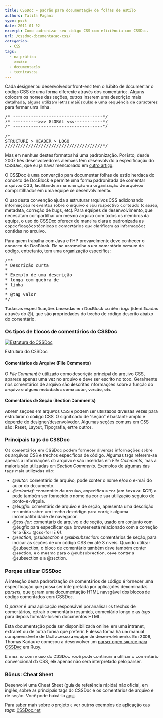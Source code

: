 ```yaml
---
title: CSSDoc – padrão para documentação de folhas de estilo
authors: Talita Pagani
type: post
date: 2011-01-02
excerpt: Como padronizar seu código CSS com eficiência com CSSDoc.
url: /cssdoc-documentacao-css/
categories:
  - CSS
tags:
  - na prática
  - cssdoc
  - documentação
  - tecnicascss
---
```


Cada designer ou desenvolvedor front-end tem o hábito de documentar o código CSS de uma forma diferente através dos comentários. Alguns colocam os nomes das seções, outros inserem uma descrição mais detalhada, alguns utilizam letras maiúsculas e uma sequência de caracteres para formar uma linha.

<pre lang="css" line="1" escaped="true">/* -----------------------------------*/
/* ----------&gt;&gt;&gt; GLOBAL &lt;&lt;&lt;-----------*/
/* -----------------------------------*/

/*
STRUCTURE &gt; HEADER &gt; LOGO
//////////////////////////////////////*/
</pre>

Mas em nenhum destes formatos há uma padronização. Por isto, desde 2007 três desenvolvedores alemães têm desenvolvido a especificação do CSSDoc, que eu já havia mencionado em [outro artigo][1].

O CSSDoc é uma convenção para documentar folhas de estilo herdada do conceito de DocBlock e permite uma forma padronizada de comentar arquivos CSS, facilitando a manutenção e a organização de arquivos compartilhados em uma equipe de desenvolvimento.

O uso desta convenção ajuda a estruturar arquivos CSS adicionando informações relevantes sobre o arquivo e seu respectivo conteúdo (classes, metadata, correção de bugs, etc). Para equipes de desenvolvimento, que necessitam compartilhar um mesmo arquivo com todos os membros da equipe, o uso do CSSDoc oferece de maneira clara e padronizada as especificações técnicas e comentários que clarificam as informações contidas no arquivo.

Para quem trabalha com Java e PHP provavelmente deve conhecer o conceito de DocBlock. Ele se assemelha a um comentário comum de código, entretanto, tem uma organização específica:

<pre lang="css" line="1">/**
* Descrição curta
*
* Exemplo de uma descrição
* longa com quebra de
* linha
*
* @tag valor
*/
</pre>

Todas as especificações baseadas em DocBlock contém _tags_ (identificadas através do @), que são propriedades do trecho de código descrito abaixo do comentário.

### Os tipos de blocos de comentários do CSSDoc

<div id="attachment_2550" style="width: 238px" class="wp-caption aligncenter">
  <a href="https://raw.githubusercontent.com/diegoeis/tableless-static-images/master/2010/12/cssdoc-cssfile-structure-00.png"><img src="https://raw.githubusercontent.com/diegoeis/tableless-static-images/master/2010/12/cssdoc-cssfile-structure-00-228x300.png" alt="Estrutura do CSSDoc" width="228" height="300" class="size-medium wp-image-2550" srcset="uploads/2010/12/cssdoc-cssfile-structure-00-228x300.png 228w, uploads/2010/12/cssdoc-cssfile-structure-00.png 274w" sizes="(max-width: 228px) 100vw, 228px" /></a>
  
  <p class="wp-caption-text">
    Estrutura do CSSDoc
  </p>
</div>

#### Comentários de Arquivo (File Comments)

O _File Comment_ é utilizado como descrição principal do arquivo CSS, aparece apenas uma vez no arquivo e deve ser escrito no topo. Geralmente nos comentários de arquivo são descritas informações sobre a função do arquivo e alguns metadados como autor, versão, etc.

#### Comentários de Seção (Section Comments)

Abrem seções em arquivos CSS e podem ser utilizados diversas vezes para estruturar o código CSS. O significado de &#8220;seção&#8221; é bastante amplo e depende do designer/desenvolvedor. Algumas seções comuns em CSS são: Reset, Layout, Tipografia, entre outros.

### Principais tags do CSSDoc

Os comentários em CSSDoc podem fornecer diversas informações sobre os arquivos CSS e trechos específicos de código. Algumas tags referem-se apenas a informações do arquivo e são inseridas em _File Comments_, mas a maioria são utilizadas em _Section Comments_. Exemplos de algumas das tags mais utilizadas são:

  * _@autor_: comentário de arquivo, pode conter o nome e/ou o e-mail do autor do documento.
  * _@colordef_: comentário de arquivo, especifica a cor (em hexa ou RGB) e pode também ser fornecido o nome da cor e sua utilização seguido de ponto-e-vírgula.
  * _@bugfix_: comentário de arquivo e de seção, apresenta uma descrição resumida sobre um trecho de código para corrigir alguma incompatibilidade de navegador.
  * _@css-for_: comentário de arquivo e de seção, usado em conjunto com @bugfix para especificar qual browser está relacionado com a correção feita (Ex.: @css-for IE 6).
  * _@section, @subsection e @subsubsection_: comentários de seção, para indicar as seções de um código CSS em até 3 níveis. Quando utilizar @subsection, o bloco de comentário também deve também conter @section, e o mesmo para o @subsubsection, deve conter a @subsection e a @section.

### Porque utilizar CSSDoc

A intenção desta padronização de comentários de código é fornecer uma especificação que possa ser interpretada por aplicações denominadas _parsers_, que geram uma documentação HTML navegável dos blocos de código comentados com CSSDoc.

O _parser_ é uma aplicação responsável por analisar os trechos de comentários, extrair o comentário resumido, comentário longo e as _tags_ para depois formatá-los em documentos HTML.

Esta documentação pode ser disponibilizada online, em uma intranet, extranet ou de outra forma que preferir. E dessa forma há um manual compreensível e de fácil acesso à equipe de desenvolvimento. Em 2009, Thomas Kadauke começou a desenvolver um <a href="https://github.com/imedo/css_doc" target="_blank">parser open source para CSSDoc</a> em Ruby.

E mesmo com o uso do CSSDoc você pode continuar a utilizar o comentário convencional do CSS, ele apenas não será interpretado pelo parser.

### Bônus: Cheat Sheet

Desenvolvi uma Cheat Sheet (guia de referência rápida) não oficial, em inglês, sobre as principais tags do CSSDoc e os comentários de arquivo e de seção. Você pode baixá-la <a href="https://raw.githubusercontent.com/diegoeis/tableless-static-images/master/2010/12/cssdoc_cheat_sheet.pdf" target="_blank">aqui</a>.

Para saber mais sobre o projeto e ver outros exemplos de aplicação das _tags_: <a href="https://www.cssdoc.net" target="_blank">CSSDoc.net</a>

 [1]: https://tableless.com.br/6-estrategias-para-melhorar-a-organizacao-do-seu-css-2